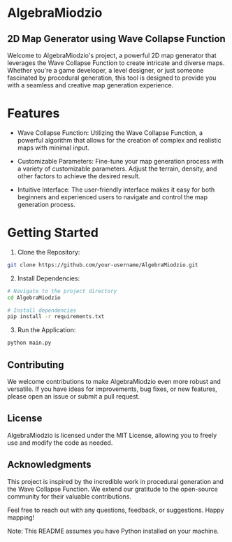 # AlgebraMiodzio
## 2D Map Generator using Wave Collapse Function
Welcome to AlgebraMiodzio's project, a powerful 2D map generator that leverages the Wave Collapse Function to create intricate and diverse maps. Whether you're a game developer, a level designer, or just someone fascinated by procedural generation, this tool is designed to provide you with a seamless and creative map generation experience.

# Features
- Wave Collapse Function: Utilizing the Wave Collapse Function, a powerful algorithm that allows for the creation of complex and realistic maps with minimal input.

- Customizable Parameters: Fine-tune your map generation process with a variety of customizable parameters. Adjust the terrain, density, and other factors to achieve the desired result.

- Intuitive Interface: The user-friendly interface makes it easy for both beginners and experienced users to navigate and control the map generation process.

# Getting Started
1. Clone the Repository:

```bash
git clone https://github.com/your-username/AlgebraMiodzio.git
```
2. Install Dependencies:

```bash
# Navigate to the project directory
cd AlgebraMiodzio

# Install dependencies
pip install -r requirements.txt 
```
3. Run the Application:

```bash
python main.py
```

## Contributing
We welcome contributions to make AlgebraMiodzio even more robust and versatile. If you have ideas for improvements, bug fixes, or new features, please open an issue or submit a pull request.

## License
AlgebraMiodzio is licensed under the MIT License, allowing you to freely use and modify the code as needed.

## Acknowledgments
This project is inspired by the incredible work in procedural generation and the Wave Collapse Function. We extend our gratitude to the open-source community for their valuable contributions.

Feel free to reach out with any questions, feedback, or suggestions. Happy mapping!

Note: This README assumes you have Python installed on your machine.
